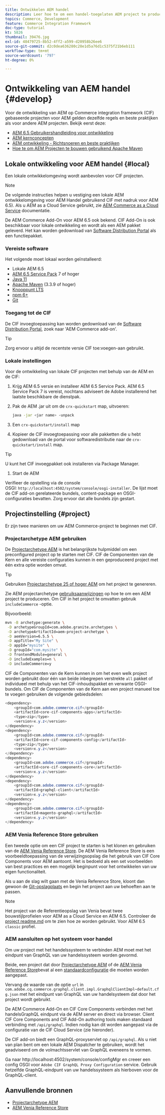 ```yaml
---
title: Ontwikkelen AEM handel
description: Leer hoe te om een handel-toegelaten AEM project te produceren gebruikend het AEM projectarchetype. Leer hoe u het project bouwt en implementeert in een lokale ontwikkelomgeving.
topics: Commerce, Development
feature: Commerce Integration Framework
doc-type: tutorial
kt: 5826
thumbnail: 39476.jpg
exl-id: 48479725-8b52-4ff2-a599-d20958b26ee6
source-git-commit: d2c0dea636280c28e1d5a76d1c5375f21b6eb111
workflow-type: tm+mt
source-wordcount: '797'
ht-degree: 0%

---
```


# Ontwikkeling van AEM handel {#develop}

Voor de ontwikkeling van AEM op Commerce integration framework (CIF) gebaseerde projecten voor AEM gelden dezelfde regels en beste praktijken als voor andere AEM projecten. Bekijk eerst deze:

- [AEM 6.5 Gebruikershandleiding voor ontwikkeling](/help/sites-developing/getting-started.md)
- [AEM kernconcepten](/help/sites-developing/the-basics.md)
- [AEM ontwikkeling - Richtsnoeren en beste praktijken](/help/sites-developing/dev-guidelines-bestpractices.md)
- [Hoe te om AEM Projecten te bouwen gebruikend Apache Maven](/help/sites-developing/ht-projects-maven.md)

## Lokale ontwikkeling voor AEM handel {#local}

Een lokale ontwikkelomgeving wordt aanbevolen voor CIF projecten.

>[!NOTE]
>
>De volgende instructies helpen u vestiging een lokale AEM ontwikkelomgeving voor AEM Handel gebruikend CIF met nadruk voor AEM 6.5). Als u AEM as a Cloud Service gebruikt, zie [AEM Commerce as a Cloud Service](https://experienceleague.adobe.com/docs/experience-manager-cloud-service/content-and-commerce/home.html) documentatie.

De AEM Commerce Add-On voor AEM 6.5 ook bekend. CIF Add-On is ook beschikbaar voor lokale ontwikkeling en wordt als een AEM pakket geleverd. Het kan worden gedownload van [Software Distribution Portal](https://experience.adobe.com/#/downloads/content/software-distribution/en/aem.html) als een functiepakket.

### Vereiste software

Het volgende moet lokaal worden geïnstalleerd:

- Lokale AEM 6.5
- [AEM 6.5 Service Pack](https://experience.adobe.com/#/downloads/content/software-distribution/en/aem.html) 7 of hoger
- [Java 11](https://downloads.experiencecloud.adobe.com/content/software-distribution/en/general.html)
- [Apache Maven](https://maven.apache.org/) (3.3.9 of hoger)
- [Knooppunt LTS](https://nodejs.org/en/)
- [npm 6+](https://www.npmjs.com/)
- [Git](https://git-scm.com/)

### Toegang tot de CIF

De CIF invoegtoepassing kan worden gedownload van de [Software Distribution Portal](https://experience.adobe.com/#/downloads/content/software-distribution/en/aem.html), zoek naar &#39;AEM Commerce add-on&#39;.

>[!TIP]
>
>Zorg ervoor u altijd de recentste versie CIF toe:voegen-aan gebruikt.

### Lokale instellingen

Voor de ontwikkeling van lokale CIF projecten met behulp van de AEM en de CIF:

1. Krijg AEM 6.5 versie en installeer AEM 6.5 Service Pack. AEM 6.5 Service Pack 7 is vereist, nochtans adviseert de Adobe installerend het laatste beschikbare de dienstpak.

1. Pak de AEM .jar uit om de `crx-quickstart` map, uitvoeren:

   ```bash
   java -jar <jar name> -unpack
   ```

1. Een `crx-quickstart/install` map

1. Kopieer de CIF invoegtoepassing voor alle pakketten die u hebt gedownload van de portal voor softwaredistributie naar de `crx-quickstart/install` map.

>[!TIP]
>
>U kunt het CIF invoegpakket ook installeren via Package Manager.

1. Start de AEM

Verifieer de opstelling via de console OSGI: `http://localhost:4502/system/console/osgi-installer`. De lijst moet de CIF add-on gerelateerde bundels, content-package en OSGI-configuraties bevatten. Zorg ervoor dat alle bundels zijn gestart.

## Projectinstelling {#project}

Er zijn twee manieren om uw AEM Commerce-project te beginnen met CIF.

### Projectarchetype AEM gebruiken

De [Projectarchetype AEM](https://github.com/adobe/aem-project-archetype) is het belangrijkste hulpmiddel om een preconfigured project op te starten met CIF. CIF de Componenten van de Kern en alle vereiste configuraties kunnen in een geproduceerd project met één extra optie worden omvat.

>[!TIP]
>
>Gebruiken [Projectarchetype 25 of hoger AEM](https://github.com/adobe/aem-project-archetype/releases) om het project te genereren.

Zie AEM projectarchetype [gebruiksaanwijzingen](https://github.com/adobe/aem-project-archetype#usage) op hoe te om een AEM project te produceren. Om CIF in het project te omvatten gebruik `includeCommerce` -optie.

Bijvoorbeeld:

```bash
mvn -B archetype:generate \
 -D archetypeGroupId=com.adobe.granite.archetypes \
 -D archetypeArtifactId=aem-project-archetype \
 -D aemVersion=6.5.5 \
 -D appTitle="My Site" \
 -D appId="mysite" \
 -D groupId="com.mysite" \
 -D frontendModule=general \
 -D includeExamples=n \
 -D includeCommerce=y
```

CIF de Componenten van de Kern kunnen in om het even welk project worden gebruikt door één van beide inbegrepen verstrekte `all` pakket of individueel met behulp van het CIF-inhoudspakket en verwante OSGI-bundels. Om CIF de Componenten van de Kern aan een project manueel toe te voegen gebruiken de volgende gebiedsdelen:

```java
<dependency>
    <groupId>com.adobe.commerce.cif</groupId>
    <artifactId>core-cif-components-apps</artifactId>
    <type>zip</type>
    <version>x.y.z</version>
</dependency>
<dependency>
    <groupId>com.adobe.commerce.cif</groupId>
    <artifactId>core-cif-components-config</artifactId>
    <type>zip</type>
    <version>x.y.z</version>
</dependency>
<dependency>
    <groupId>com.adobe.commerce.cif</groupId>
    <artifactId>core-cif-components-core</artifactId>
    <version>x.y.z</version>
</dependency>
<dependency>
    <groupId>com.adobe.commerce.cif</groupId>
    <artifactId>graphql-client</artifactId>
    <version>x.y.z</version>
</dependency>
<dependency>
    <groupId>com.adobe.commerce.cif</groupId>
    <artifactId>magento-graphql</artifactId>
    <version>x.y.z</version>
</dependency>
```

### AEM Venia Reference Store gebruiken

Een tweede optie om een CIF project te starten is het klonen en gebruiken van de [AEM Venia Reference Store](https://github.com/adobe/aem-cif-guides-venia). De AEM Venia Reference Store is een voorbeeldtoepassing van de verwijzingsopslag die het gebruik van CIF Core Components voor AEM aantoont. Het is bedoeld als een set voorbeelden van best practices en een mogelijk beginpunt voor het ontwikkelen van uw eigen functionaliteit.

Als u aan de slag wilt gaan met de Venia Reference Store, kloont dan gewoon de [Git-opslagplaats](https://github.com/adobe/aem-cif-guides-venia) en begin het project aan uw behoeften aan te passen.

>[!NOTE]
>
>Het project van de Referentieopslag van Venia bevat twee bouwstijlprofielen voor AEM as a Cloud Service en AEM 6.5. Controleer de [project readme.md](https://github.com/adobe/aem-cif-guides-venia/blob/main/README.md) om te zien hoe ze worden gebruikt. Voor AEM 6.5 `classic` profiel.

### AEM aansluiten op het systeem voor handel

Om uw project met het handelssysteem te verbinden AEM moet met het eindpunt van GraphQL van uw handelssysteem worden gevormd.

Beide, een project dat door [Projectarchetype AEM](https://github.com/adobe/aem-project-archetype) of de [AEM Venia Reference Store](https://github.com/adobe/aem-cif-guides-venia)bevat al een [standaardconfiguratie](https://github.com/adobe/aem-cif-guides-venia/blob/main/ui.config/src/main/content/jcr_root/apps/venia/osgiconfig/config/com.adobe.cq.commerce.graphql.client.impl.GraphqlClientImpl~default.cfg.json) die moeten worden aangepast.

Vervang de waarde van de optie `url` in `com.adobe.cq.commerce.graphql.client.impl.GraphqlClientImpl~default.cfg.json` met het eindpunt van GraphQL van uw handelsysteem dat door het project wordt gebruikt.

De AEM Commerce Add-On en CIF Core Components verbinden met het handelsGraphQL eindpunt via de AEM server en direct via browser. Client CIF Core Components and CIF Add-On authoring tools maken standaard verbinding met `/api/graphql`. Indien nodig kan dit worden aangepast via de configuratie van de CIF Cloud Service (zie hieronder).

De CIF add-on biedt een GraphQL-proxyservlet op `/api/graphql`. Als u niet van plan bent om een lokale AEM Dispatcher te gebruiken, wordt het geadviseerd om de volmachtsservlet van GraphQL eveneens te vormen.

Ga naar http://localhost:4502/system/console/configMgr en creeer een config OSGI voor `Adobe CIF GraphQL Proxy Configuration` service. Gebruik hetzelfde GraphQL-eindpunt van uw handelssysteem als hierboven voor de GraphQL-client.

## Aanvullende bronnen

- [Projectarchetype AEM](https://github.com/adobe/aem-project-archetype)
- [AEM Venia Reference Store](https://github.com/adobe/aem-cif-guides-venia)
